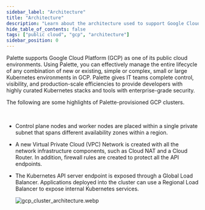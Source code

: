 ```yaml
---
sidebar_label: "Architecture"
title: "Architecture"
description: "Learn about the architecture used to support Google Cloud using Palette."
hide_table_of_contents: false
tags: ["public cloud", "gcp", "architecture"]
sidebar_position: 0
---
```


Palette supports Google Cloud Platform (GCP) as one of its public cloud environments. Using Palette, you can effectively
manage the entire lifecycle of any combination of new or existing, simple or complex, small or large Kubernetes
environments in GCP. Palette gives IT teams complete control, visibility, and production-scale efficiencies to provide
developers with highly curated Kubernetes stacks and tools with enterprise-grade security.

The following are some highlights of Palette-provisioned GCP clusters.

<br />

- Control plane nodes and worker nodes are placed within a single private subnet that spans different availability zones
  within a region.

- A new Virtual Private Cloud (VPC) Network is created with all the network infrastructure components, such as Cloud NAT
  and a Cloud Router. In addition, firewall rules are created to protect all the API endpoints.

- The Kubernetes API server endpoint is exposed through a Global Load Balancer. Applications deployed into the cluster
  can use a Regional Load Balancer to expose internal Kubernetes services.

  ![gcp_cluster_architecture.webp](/gcp_cluster_architecture.webp)
